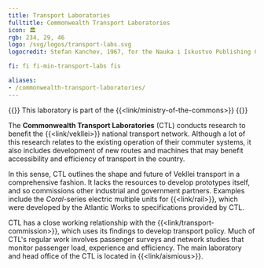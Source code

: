 ```yaml
---
title: Transport Laboratories
fulltitle: Commonwealth Transport Laboratories
icon: 🏛️
rgb: 234, 29, 46
logo: /svg/logos/transport-labs.svg
logocredit: Stefan Kanchev, 1967, for the Nauka i Iskustvo Publishing Company.

fi: fi fi-min-transport-labs fis

aliases:
- /commonwealth-transport-laboratories/
---
```

{{<note series>}}
 This laboratory is part of the {{<link/ministry-of-the-commons>}}
{{</note>}}

The <span class="fi fi-min-transport-labs fis"></span> **Commonwealth Transport Laboratories** (CTL) conducts research to benefit the {{<link/vekllei>}} national transport network. Although a lot of this research relates to the existing operation of their commuter systems, it also includes development of new routes and machines that may benefit accessibility and efficiency of transport in the country.

In this sense, CTL outlines the shape and future of Vekllei transport in a comprehensive fashion. It lacks the resources to develop prototypes itself, and so commissions other industrial and government partners. Examples include the *Coral*-series electric multiple units for {{<link/rail>}}, which were developed by the Atlantic Works to specifications provided by CTL.

CTL has a close working relationship with the {{<link/transport-commission>}}, which uses its findings to develop transport policy. Much of CTL's regular work involves passenger surveys and network studies that monitor passenger load, experience and efficiency. The main laboratory and head office of the CTL is located in {{<link/aismious>}}.